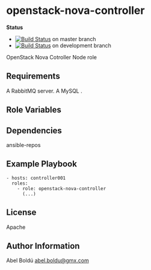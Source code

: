 openstack-nova-controller
=========================

**Status**
* [![Build Status](https://travis-ci.org/openstack-ansible-galaxy/openstack-nova-controller.svg?branch=master)](https://travis-ci.org/openstack-ansible-galaxy/openstack-nova-controller) on master branch
* [![Build Status](https://travis-ci.org/openstack-ansible-galaxy/openstack-nova-controller.svg?branch=development)](https://travis-ci.org/openstack-ansible-galaxy/openstack-nova-controller) on development branch

OpenStack Nova Cotroller Node role


Requirements
------------

A RabbitMQ server.
A MySQL .

Role Variables
--------------


Dependencies
------------

ansible-repos


Example Playbook
----------------

    - hosts: controller001
      roles:
        - role: openstack-nova-controller
          (...)



License
-------

Apache

Author Information
------------------

Abel Boldú <abel.boldu@gmx.com>
